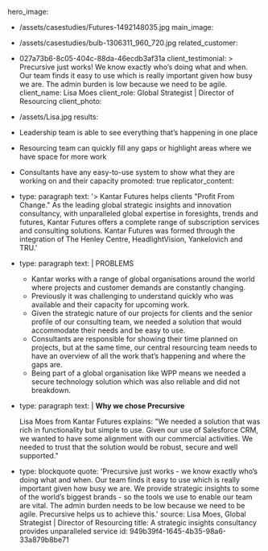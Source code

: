 hero_image:
  - /assets/casestudies/Futures-1492148035.jpg
main_image:
  - /assets/casestudies/bulb-1306311_960_720.jpg
related_customer:
  - 027a73b6-8c05-404c-88da-46ecdb3af31a
client_testimonial: >
  Precursive just works! We know exactly who’s doing what and when. Our team finds it easy to use
  which is really important given how busy we are. The admin burden is low because we need to be
  agile.
client_name: Lisa Moes
client_role: Global Strategist | Director of Resourcing
client_photo:
  - /assets/Lisa.jpg
results:
  - Leadership team is able to see everything that’s happening in one place
  - Resourcing team can quickly fill any gaps or highlight areas where we have space for more work
  - Consultants have any easy-to-use system to show what they are working on and their capacity
promoted: true
replicator_content:
  - 
    type: paragraph
    text: '> Kantar Futures helps clients "Profit From Change." As the leading global strategic insights and innovation consultancy, with unparalleled global expertise in foresights, trends and futures, Kantar Futures offers a complete range of subscription services and consulting solutions. Kantar Futures was formed through the integration of The Henley Centre, HeadlightVision, Yankelovich and TRU.'
  - 
    type: paragraph
    text: |
      PROBLEMS
      
      + Kantar works with a range of global organisations around the world where projects and customer demands are constantly changing.
      + Previously it was challenging to understand quickly who was available and their capacity for upcoming work.
      + Given the strategic nature of our projects for clients and the senior profile of our consulting team, we needed a solution that would accommodate their needs and be easy to use.
      + Consultants are responsible for showing their time planned on projects, but at the same time, our central resourcing team needs to have an overview of all the work that’s happening and where the gaps are.
      + Being part of a global organisation like WPP means we needed a secure technology solution which was also reliable and did not breakdown.
  - 
    type: paragraph
    text: |
      **Why we chose Precursive**
      
      Lisa Moes from Kantar Futures explains: "We needed a solution that was rich in functionality but simple to use. Given our use of Salesforce CRM, we wanted to have some alignment with our commercial activities. We needed to trust that the solution would be robust, secure and well supported."
  - 
    type: blockquote
    quote: 'Precursive just works - we know exactly who’s doing what and when. Our team finds it easy to use which is really important given how busy we are. We provide strategic insights to some of the world’s biggest brands - so the tools we use to enable our team are vital. The admin burden needs to be low because we need to be agile. Precursive helps us to achieve this.'
    source: Lisa Moes, Global Strategist | Director of Resourcing
title: A strategic insights consultancy provides unparalleled service
id: 949b39f4-1645-4b35-98a6-33a879b8be71
